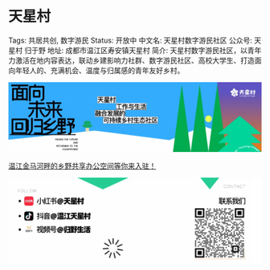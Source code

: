 # 天星村

Tags: 共居共创, 数字游民
Status: 开放中
中文名: 天星村数字游民社区
公众号: 天星村 归于野
地址: 成都市温江区寿安镇天星村
简介: 天星村数字游民社区，以青年力激活在地内容表达，联动乡建影响力社群、数字游民社区、高校大学生、打造面向年轻人的、充满机会、温度与归属感的青年友好乡村。

![Untitled](%E5%A4%A9%E6%98%9F%E6%9D%91%20a57fab24a91b40488a72fb879bba1fc1/Untitled.png)

[温江金马河畔的乡野共享办公空间等你来入驻！](https://mp.weixin.qq.com/s/1X7eO0O12HOiCvwJnNuSLA)

![Untitled](%E5%A4%A9%E6%98%9F%E6%9D%91%20a57fab24a91b40488a72fb879bba1fc1/Untitled%201.png)